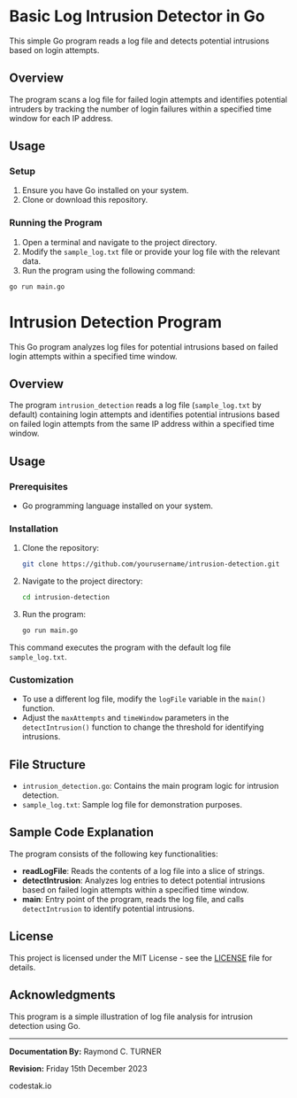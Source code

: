 #  Basic Log Intrusion Detector in Go

This simple Go program reads a log file and detects potential intrusions based on login attempts.

## Overview

The program scans a log file for failed login attempts and identifies potential intruders by tracking the number of login failures within a specified time window for each IP address.

## Usage

### Setup

1. Ensure you have Go installed on your system.
2. Clone or download this repository.

### Running the Program

1. Open a terminal and navigate to the project directory.
2. Modify the `sample_log.txt` file or provide your log file with the relevant data.
3. Run the program using the following command:

```bash
go run main.go
```

# Intrusion Detection Program

This Go program analyzes log files for potential intrusions based on failed login attempts within a specified time window.

## Overview

The program `intrusion_detection` reads a log file (`sample_log.txt` by default) containing login attempts and identifies potential intrusions based on failed login attempts from the same IP address within a specified time window.

## Usage

### Prerequisites

- Go programming language installed on your system.

### Installation

1. Clone the repository:

    ```bash
    git clone https://github.com/yourusername/intrusion-detection.git
    ```

2. Navigate to the project directory:

    ```bash
    cd intrusion-detection
    ```

3. Run the program:

    ```bash
    go run main.go
    ```
This command executes the program with the default log file `sample_log.txt`.

### Customization

- To use a different log file, modify the `logFile` variable in the `main()` function.
- Adjust the `maxAttempts` and `timeWindow` parameters in the `detectIntrusion()` function to change the threshold for identifying intrusions.

## File Structure

- `intrusion_detection.go`: Contains the main program logic for intrusion detection.
- `sample_log.txt`: Sample log file for demonstration purposes.

## Sample Code Explanation

The program consists of the following key functionalities:

- **readLogFile**: Reads the contents of a log file into a slice of strings.
- **detectIntrusion**: Analyzes log entries to detect potential intrusions based on failed login attempts within a specified time window.
- **main**: Entry point of the program, reads the log file, and calls `detectIntrusion` to identify potential intrusions.

## License

This project is licensed under the MIT License - see the [LICENSE](LICENSE) file for details.

## Acknowledgments

This program is a simple illustration of log file analysis for intrusion detection using Go.

---

**Documentation By:** Raymond C. TURNER

**Revision:** Friday 15th December 2023

codestak.io
